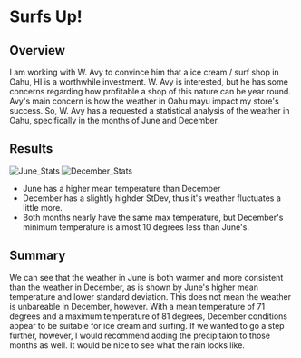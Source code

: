 # Surfs Up!
## Overview
I am working with W. Avy to convince him that a ice cream / surf shop in Oahu, HI is a worthwhile investment. W. Avy is interested, but he has some concerns regarding how profitable a shop of this nature can be year round. Avy's main concern is how the weather in Oahu mayu impact my store's success. So, W. Avy has a requested a statistical analysis of the weather in Oahu, specifically in the months of June and December.

## Results
![June_Stats](https://user-images.githubusercontent.com/99751636/166503451-67dca6a5-693f-46ff-968d-c206f71839b5.png)
![December_Stats](https://user-images.githubusercontent.com/99751636/166503463-b72d230c-3f34-4e16-b7c3-2e55526b87f0.png)

* June has a higher mean temperature than December
* December has a slightly highder StDev, thus it's weather fluctuates a little more.
* Both months nearly have the same max temperature, but December's minimum temperature is almost 10 degrees less than June's.


## Summary
We can see that the weather in June is both warmer and more consistent than the weather in December, as is shown by June's higher mean temperature and lower standard deviation. This does not mean the weather is unbareable in December, however. With a mean temperature of 71 degrees and a maximum temperature of 81 degrees, December conditions appear to be suitable for ice cream and surfing. If we wanted to go a step further, however, I would recommend adding the precipitaion to those months as well. It would be nice to see what the rain looks like.
